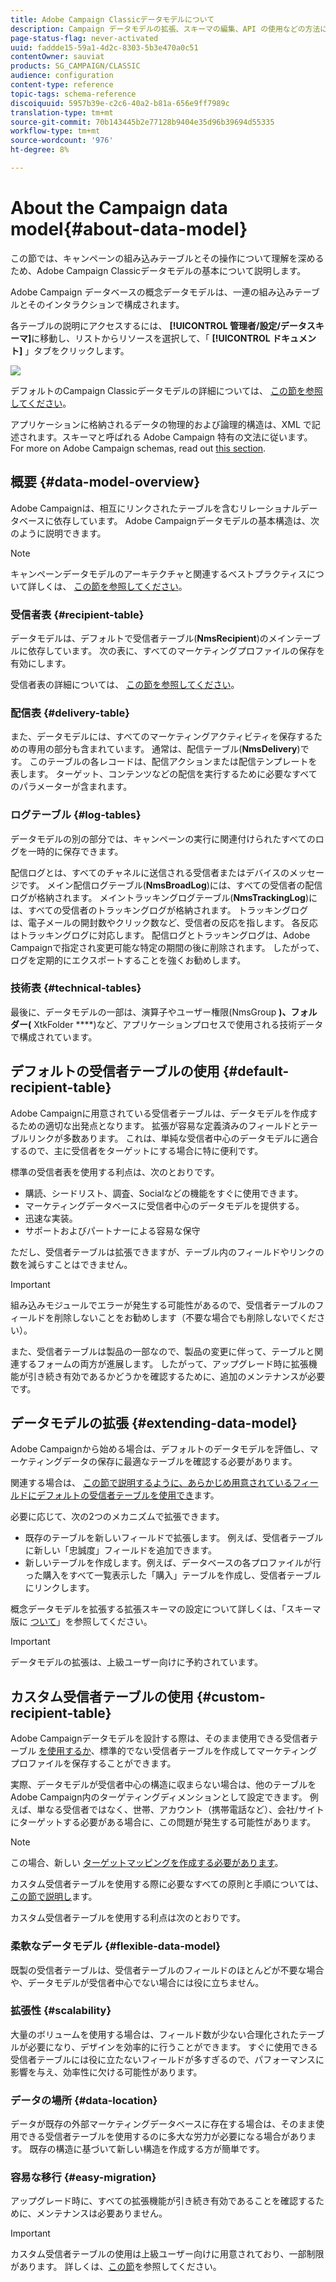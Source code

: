 ```yaml
---
title: Adobe Campaign Classicデータモデルについて
description: Campaign データモデルの拡張、スキーマの編集、API の使用などの方法について説明します。
page-status-flag: never-activated
uuid: faddde15-59a1-4d2c-8303-5b3e470a0c51
contentOwner: sauviat
products: SG_CAMPAIGN/CLASSIC
audience: configuration
content-type: reference
topic-tags: schema-reference
discoiquuid: 5957b39e-c2c6-40a2-b81a-656e9ff7989c
translation-type: tm+mt
source-git-commit: 70b143445b2e77128b9404e35d96b39694d55335
workflow-type: tm+mt
source-wordcount: '976'
ht-degree: 8%

---
```



# About the Campaign data model{#about-data-model}

この節では、キャンペーンの組み込みテーブルとその操作について理解を深めるため、Adobe Campaign Classicデータモデルの基本について説明します。

Adobe Campaign データベースの概念データモデルは、一連の組み込みテーブルとそのインタラクションで構成されます。

各テーブルの説明にアクセスするには、 **[!UICONTROL 管理者/設定/データスキーマ]**&#x200B;に移動し、リストからリソースを選択して、「 **[!UICONTROL ドキュメント]** 」タブをクリックします。

![](assets/data-model_documentation-tab.png)

デフォルトのCampaign Classicデータモデルの詳細については、 [この節を参照してください](../../configuration/using/data-model-description.md)。

アプリケーションに格納されるデータの物理的および論理的構造は、XML で記述されます。スキーマと呼ばれる Adobe Campaign 特有の文法に従います。For more on Adobe Campaign schemas, read out [this section](../../configuration/using/about-schema-reference.md).

## 概要 {#data-model-overview}

Adobe Campaignは、相互にリンクされたテーブルを含むリレーショナルデータベースに依存しています。 Adobe Campaignデータモデルの基本構造は、次のように説明できます。

>[!NOTE]
>
>キャンペーンデータモデルのアーキテクチャと関連するベストプラクティスについて詳しくは、 [この節を参照してください](../../configuration/using/data-model-best-practices.md#data-model-architecture)。

### 受信者表 {#recipient-table}

データモデルは、デフォルトで受信者テーブル(**NmsRecipient**)のメインテーブルに依存しています。 次の表に、すべてのマーケティングプロファイルの保存を有効にします。

受信者表の詳細については、 [この節を参照してください](#default-recipient-table)。

### 配信表 {#delivery-table}

また、データモデルには、すべてのマーケティングアクティビティを保存するための専用の部分も含まれています。 通常は、配信テーブル(**NmsDelivery**)です。 このテーブルの各レコードは、配信アクションまたは配信テンプレートを表します。 ターゲット、コンテンツなどの配信を実行するために必要なすべてのパラメーターが含まれます。

### ログテーブル {#log-tables}

データモデルの別の部分では、キャンペーンの実行に関連付けられたすべてのログを一時的に保存できます。

配信ログとは、すべてのチャネルに送信される受信者またはデバイスのメッセージです。 メイン配信ログテーブル(**NmsBroadLog**)には、すべての受信者の配信ログが格納されます。
メイントラッキングログテーブル(**NmsTrackingLog**)には、すべての受信者のトラッキングログが格納されます。 トラッキングログは、電子メールの開封数やクリック数など、受信者の反応を指します。 各反応はトラッキングログに対応します。
配信ログとトラッキングログは、Adobe Campaignで指定され変更可能な特定の期間の後に削除されます。 したがって、ログを定期的にエクスポートすることを強くお勧めします。

### 技術表 {#technical-tables}

最後に、データモデルの一部は、演算子やユーザー権限(NmsGroup **)、フォルダー(** XtkFolder ****)など、アプリケーションプロセスで使用される技術データで構成されています。

## デフォルトの受信者テーブルの使用 {#default-recipient-table}

Adobe Campaignに用意されている受信者テーブルは、データモデルを作成するための適切な出発点となります。 拡張が容易な定義済みのフィールドとテーブルリンクが多数あります。 これは、単純な受信者中心のデータモデルに適合するので、主に受信者をターゲットにする場合に特に便利です。

標準の受信者表を使用する利点は、次のとおりです。

* 購読、シードリスト、調査、Socialなどの機能をすぐに使用できます。
* マーケティングデータベースに受信者中心のデータモデルを提供する。
* 迅速な実装。
* サポートおよびパートナーによる容易な保守

ただし、受信者テーブルは拡張できますが、テーブル内のフィールドやリンクの数を減らすことはできません。

>[!IMPORTANT]
>
>組み込みモジュールでエラーが発生する可能性があるので、受信者テーブルのフィールドを削除しないことをお勧めします（不要な場合でも削除しないでください）。

また、受信者テーブルは製品の一部なので、製品の変更に伴って、テーブルと関連するフォームの両方が進展します。 したがって、アップグレード時に拡張機能が引き続き有効であるかどうかを確認するために、追加のメンテナンスが必要です。

## データモデルの拡張 {#extending-data-model}

Adobe Campaignから始める場合は、デフォルトのデータモデルを評価し、マーケティングデータの保存に最適なテーブルを確認する必要があります。

関連する場合は、 [この節で説明するように、あらかじめ用意されているフィールドにデフォルトの受信者テーブルを使用でき](#default-recipient-table)ます。

必要に応じて、次の2つのメカニズムで拡張できます。

* 既存のテーブルを新しいフィールドで拡張します。 例えば、受信者テーブルに新しい「忠誠度」フィールドを追加できます。
* 新しいテーブルを作成します。例えば、データベースの各プロファイルが行った購入をすべて一覧表示した「購入」テーブルを作成し、受信者テーブルにリンクします。

概念データモデルを拡張する拡張スキーマの設定について詳しくは、「スキーマ版に [ついて](../../configuration/using/about-schema-edition.md)」を参照してください。

>[!IMPORTANT]
>
>データモデルの拡張は、上級ユーザー向けに予約されています。

## カスタム受信者テーブルの使用 {#custom-recipient-table}

Adobe Campaignデータモデルを設計する際は、そのまま使用できる受信者テーブル [を使用するか](#default-recipient-table)、標準的でない受信者テーブルを作成してマーケティングプロファイルを保存することができます。

実際、データモデルが受信者中心の構造に収まらない場合は、他のテーブルをAdobe Campaign内のターゲティングディメンションとして設定できます。 例えば、単なる受信者ではなく、世帯、アカウント（携帯電話など）、会社/サイトにターゲットする必要がある場合に、この問題が発生する可能性があります。

>[!NOTE]
>
>この場合、新しい [ターゲットマッピングを作成する必要があります](../../configuration/using/target-mapping.md)。

カスタム受信者テーブルを使用する際に必要なすべての原則と手順については、 [この節で説明し](../../configuration/using/about-custom-recipient-table.md)ます。

カスタム受信者テーブルを使用する利点は次のとおりです。

### 柔軟なデータモデル {#flexible-data-model}

既製の受信者テーブルは、受信者テーブルのフィールドのほとんどが不要な場合や、データモデルが受信者中心でない場合には役に立ちません。

### 拡張性 {#scalability}

大量のボリュームを使用する場合は、フィールド数が少ない合理化されたテーブルが必要になり、デザインを効率的に行うことができます。 すぐに使用できる受信者テーブルには役に立たないフィールドが多すぎるので、パフォーマンスに影響を与え、効率性に欠ける可能性があります。

### データの場所 {#data-location}

データが既存の外部マーケティングデータベースに存在する場合は、そのまま使用できる受信者テーブルを使用するのに多大な労力が必要になる場合があります。 既存の構造に基づいて新しい構造を作成する方が簡単です。

### 容易な移行 {#easy-migration}

アップグレード時に、すべての拡張機能が引き続き有効であることを確認するために、メンテナンスは必要ありません。

>[!IMPORTANT]
>
>カスタム受信者テーブルの使用は上級ユーザー向けに用意されており、一部制限があります。 詳しくは、[この節](../../configuration/using/about-custom-recipient-table.md)を参照してください。
